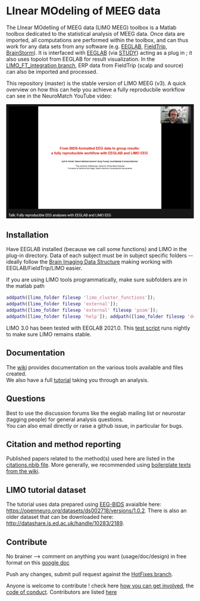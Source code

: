# LInear MOdeling of MEEG data

The LInear MOdelling of MEEG data (LIMO MEEG) toolbox is a Matlab toolbox dedicated to the statistical analysis of MEEG data. Once data are imported, all computations are performed within the toolbox, and can thus work for any data sets from any software (e.g. [EEGLAB](https://sccn.ucsd.edu/eeglab/), [FieldTrip](http://www.fieldtriptoolbox.org/), [BrainStorm](https://neuroimage.usc.edu/brainstorm/)). It is interfaced with [EEGLAB](https://sccn.ucsd.edu/eeglab/) (via [STUDY](https://eeglab.org/tutorials/10_Group_analysis/working_with_study_designs.html)) acting as a plug in ; it also uses topolot from EEGLAB for result visualization. In the [LIMO_FT_integration branch](https://github.com/LIMO-EEG-Toolbox/limo_tools/tree/LIMO_FT_integration), ERP data from FieldTrip (scalp and source) can also be imported and processed.

This repository (master) is the stable version of LIMO MEEG (v3). A quick overview on how this can help you achieve a fully reproducbile workflow can see in the NeuroMatch YouTube video:  

[![BIDS-EEGLAB-LIMO-Workflow](https://github.com/LIMO-EEG-Toolbox/limo_meeg/blob/master/resources/images/nm.jpg)](https://youtu.be/fx6KIOh-jk0 "BIDS-EEGLAB-LIMO-Workflow")  

## Installation

Have EEGLAB installed (because we call some functions) and LIMO in the plug-in directory.
Data of each subject must be in subject specific folders -- ideally follow the [Brain Imaging Data Structure](https://bids.neuroimaging.io/) making working with EEGLAB/FieldTrip/LIMO easier.

If you are using LIMO tools programmatically, make sure subfolders are in the matlab path 
```matlab
addpath([limo_folder filesep 'limo_cluster_functions']); 
addpath([limo_folder filesep 'external']); 
addpath([limo_folder filesep 'external' filesep 'psom']); 
addpath([limo_folder filesep 'help']); addpath([limo_folder filesep 'deprecated']
```

LIMO 3.0 has been tested with EEGLAB 2021.0. This [test script](https://github.com/sccn/eeglab-testcases/blob/master/unittesting_limo/limo_preproc_stats_hw.m) runs nightly to make sure LIMO remains stable.

## Documentation
The [wiki](https://github.com/LIMO-EEG-Toolbox/limo_eeg/wiki) provides documentation on the various tools available and files created.  
We also have a full [tutorial](https://github.com/LIMO-EEG-Toolbox/limo_meeg/wiki) taking you through an analysis.

## Questions

Best to use the discussion forums like the eeglab mailing list or neurostar (tagging people) for general analysis questions.  
You can also email directly or raise a github issue, in particular for bugs.

## Citation and method reporting
Published papers related to the method(s) used here are listed in the [citations.nbib file](https://github.com/LIMO-EEG-Toolbox/limo_tools/blob/master/citations.nbib). More generally, we recommended using [boilerplate texts from the wiki](https://github.com/LIMO-EEG-Toolbox/limo_tools/wiki/Reporting-results-differs-with-the-method-used).

## LIMO tutorial dataset
The tutorial uses data prepared using [EEG-BIDS](https://www.nature.com/articles/s41597-019-0104-8) avaialble here: https://openneuro.org/datasets/ds002718/versions/1.0.2.
There is also an older dataset that can be downloaded here: http://datashare.is.ed.ac.uk/handle/10283/2189. 

## Contribute

No brainer --> comment on anything you want (usage/doc/design) in free format on this [google doc](https://docs.google.com/document/d/1g6C4axnrJq5sItnXFbTQ0aR-3iJ_SHMXxfN55006eQ0/edit?usp=sharing)

Push any changes, submit pull request against the [HotFixes branch](https://github.com/LIMO-EEG-Toolbox/limo_tools/tree/HotFixes).

Anyone is welcome to contribute ! check here [how you can get involved](https://github.com/LIMO-EEG-Toolbox/limo_eeg/blob/master/contributing.md), the [code of conduct](https://github.com/LIMO-EEG-Toolbox/limo_eeg/blob/master/code_of_conduct.md). Contributors are listed [here](https://github.com/LIMO-EEG-Toolbox/limo_eeg/blob/master/contributors.md)
